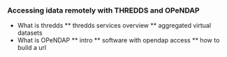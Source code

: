 ### Accessing idata remotely with THREDDS and OPeNDAP
   * What is thredds
     ** thredds services overview
     ** aggregated virtual datasets
   * What is OPeNDAP
     ** intro
     ** software with opendap access
     ** how to build a url
    
     
